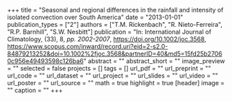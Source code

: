 +++
title = "Seasonal and regional differences in the rainfall and intensity of isolated convection over South America"
date = "2013-01-01"
publication_types = ["2"]
authors = ["T.M. Rickenbach", "R. Nieto-Ferreira", "R.P. Barnhill", "S.W. Nesbitt"]
publication = "In: International Journal of Climatology, (33), 8, _pp. 2002-2007_, https://doi.org/10.1002/joc.3568, https://www.scopus.com/inward/record.uri?eid=2-s2.0-84879213252&doi=10.1002%2fjoc.3568&partnerID=40&md5=15fd25b27060c956e49493598c126ba6"
abstract = ""
abstract_short = ""
image_preview = ""
selected = false
projects = []
tags = []
url_pdf = ""
url_preprint = ""
url_code = ""
url_dataset = ""
url_project = ""
url_slides = ""
url_video = ""
url_poster = ""
url_source = ""
math = true
highlight = true
[header]
image = ""
caption = ""
+++
